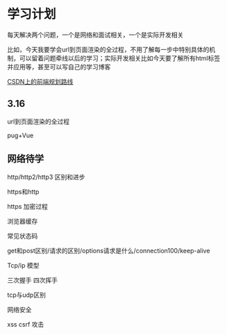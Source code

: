 # 学习计划

每天解决两个问题，一个是网络和面试相关，一个是实际开发相关

比如，今天我要学会url到页面渲染的全过程，不用了解每一步中特别具体的机制，可以留着问题牵线以后的学习；实际开发相关比如今天要了解所有html标签并应用等，甚至可以写自己的学习博客

[CSDN上的前端规划路线](https://blog.csdn.net/weixin_41701290/article/details/117659355?ops_request_misc=%257B%2522request%255Fid%2522%253A%2522167893230416800226592989%2522%252C%2522scm%2522%253A%252220140713.130102334..%2522%257D&request_id=167893230416800226592989&biz_id=0&utm_medium=distribute.pc_search_result.none-task-blog-2~all~top_positive~default-2-117659355-null-null.142^v73^insert_down4,201^v4^add_ask,239^v2^insert_chatgpt&utm_term=%E5%89%8D%E7%AB%AF%E5%AD%A6%E4%B9%A0&spm=1018.2226.3001.4187)



## 3.16

url到页面渲染的全过程

pug+Vue



## 网络待学

http/http2/http3 区别和进步

https和http

https 加密过程

浏览器缓存

常见状态码

get和post区别/请求的区别/options请求是什么/connection100/keep-alive



Tcp/ip 模型 

三次握手 四次挥手

tcp与udp区别



网络安全

xss csrf 攻击

